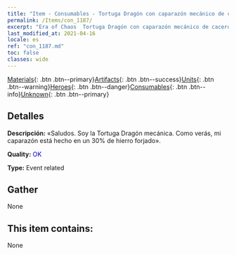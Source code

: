 ```yaml
---
title: "Item - Consumables - Tortuga Dragón con caparazón mecánico de cacerola"
permalink: /Items/con_1187/
excerpt: "Era of Chaos  Tortuga Dragón con caparazón mecánico de cacerola"
last_modified_at: 2021-04-16
locale: es
ref: "con_1187.md"
toc: false
classes: wide
---
```

 [Materials](/es/Items/){: .btn .btn--primary}[Artifacts](/es/Items/Artifacts/){: .btn .btn--success}[Units](/es/Items/Units/){: .btn .btn--warning}[Heroes](/es/Items/Heroes/){: .btn .btn--danger}[Consumables](/es/Items/Consumables/){: .btn .btn--info}[Unknown](/es/Items/Unknown/){: .btn .btn--primary}

## Detalles
 **Descripción:** «Saludos. Soy la Tortuga Dragón mecánica. Como verás, mi caparazón está hecho en un 30% de hierro forjado».

 **Quality:** <span style="color: #0000CD">OK</span>

 **Type:** Event related

## Gather

  None

## This item contains:

  None


